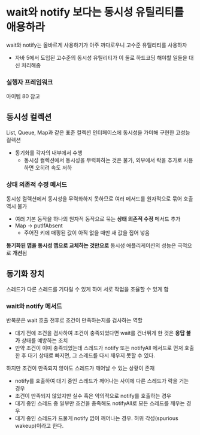 # wait와 notify 보다는 동시성 유틸리티를 애용하라

wait와 notify는 올바르게 사용하기가 아주 까다로우니 고수준 유틸리티를 사용하자

- 자바 5에서 도입된 고수준의 동시성 유틸리티가 이 둘로 하드코딩 해야할 일들을 대신 처리해줌

### 실행자 프레임워크

아이템 80 참고

## 동시성 컬렉션

List, Queue, Map과 같은 표준 컬렉션 인터페이스에 동시성을 가미해 구현한 고성능 컬렉션

- 동기화를 각자의 내부에서 수행
    - 동시성 컬렉션에서 동시성을 무력화하는 것은 불가, 외부에서 락을 추가로 사용하면 오히려 속도 저하

### 상태 의존적 수정 메서드

동시성 컬렉션에서 동시성을 무력화하지 못하므로 여러 메서드를 원자적으로 묶어 호출 역시 불가

- 여러 기본 동작을 하나의 원자적 동작으로 묶는 **상태 의존적 수정** 메서드 추가
- Map → putIfAbsent
    - 주어진 키에 매핑된 값이 아직 없을 때만 새 값을 집어 넣음

**동기화된 맵을 동시성 맵으로 교체하는 것만으로** 동시성 애플리케이션의 성능은 극적으로 **개선**됨

## 동기화 장치

스레드가 다른 스레드를 기다릴 수 있게 하여 서로 작업을 조율할 수 있게 함

### wait와 notify 메서드

반복문은 wait 호출 전후로 조건이 만족하는지를 검사하는 역할

- 대기 전에 조건을 검사하여 조건이 충족되었다면 wait를 건너뛰게 한 것은 **응답 불가** 상태를 예방하는 조치
- 만약 조건이 이미 충족되었는데 스레드가 notify 또는 notifyAll 메서드로 먼저 호출한 후 대기 상태로 빠지면, 그 스레드를 다시 깨우지 못할 수 있다.

하지만 조건이 만족되지 않아도 스레드가 깨어날 수 있는 상황이 존재

- notify를 호출하여 대기 중인 스레드가 깨어나는 사이에 다른 스레드가 락을 거는 경우
- 조건이 만족되지 않았지만 실수 혹은 악의적으로 notify를 호출하는 경우
- 대기 중인 스레드 중 일부만 조건을 충족해도 notifyAll로 모든 스레드를 깨우는 경우
- 대기 중인 스레드가 드물게 notify 없이 깨어나는 경우. 허위 각성(spurious wakeup)이라고 한다.